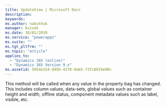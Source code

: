 ```yaml
---
title: UpdateView | Microsoft Docs
description: 
keywords:
ms.author: nabuthuk
manager: kvivek
ms.date: 10/01/2019
ms.service: "powerapps"
ms.suite: ""
ms.tgt_pltfrm: ""
ms.topic: "article"
applies_to: 
  - "Dynamics 365 (online)"
  - "Dynamics 365 Version 9.x"
ms.assetid: 5054e324-d95b-4378-9ab5-73fc8919e90c
---
```


This method will be called when any value in the property bag has changed. This includes column values, data-sets, global values such as container height and width, offline status, component metadata values such as label, visible, etc.
